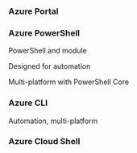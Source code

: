 
### Azure Portal 


### Azure PowerShell

PowerShell and module

Designed for automation

Multi-platform with PowerShell Core
### Azure CLI 

Automation, multi-platform 
### Azure Cloud Shell

